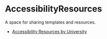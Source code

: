 # AccessibilityResources
A space for sharing templates and resources.
* [Accessibility Resources by University](https://github.com/A11yMaths/AccessibilityResources/wiki/Resources-by-University) 
